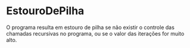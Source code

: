 # EstouroDePilha
O programa resulta em estouro de pilha se não existir o controle das chamadas
recursivas no programa, ou se o valor das iterações for muito alto.
